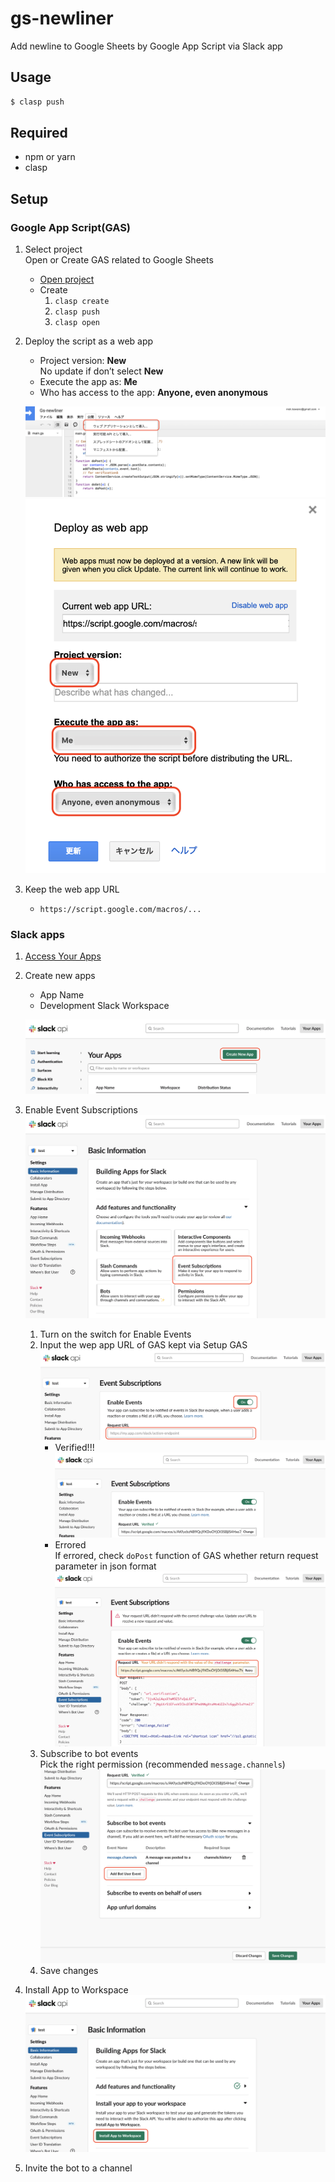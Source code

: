 # gs-newliner

Add newline to Google Sheets by Google App Script via Slack app

## Usage

```zsh
$ clasp push
```

## Required

- npm or yarn
- clasp

## Setup

### Google App Script(GAS)

1. Select project  
   Open or Create GAS related to Google Sheets
   - [Open project](https://script.google.com/home)
   - Create
     1. `clasp create`
     2. `clasp push`
     3. `clasp open`
2. Deploy the script as a web app

   - Project version: **New**  
     No update if don’t select **New**
   - Execute the app as: **Me**
   - Who has access to the app: **Anyone, even anonymous**

   ![Deploy the script as a web app](img/Deploy-the-script-as-a-web-app.png)
   ![Configure wep app](img/Configure-wep-app.png)

3. Keep the web app URL
   - `https://script.google.com/macros/...`

### Slack apps

1. [Access Your Apps](https://api.slack.com/apps)
2. Create new apps

   - App Name
   - Development Slack Workspace

   ![Create new apps](img/Create-new-apps.png)

3. Enable Event Subscriptions  
   ![Enable Event Subscriptions](img/Enable-Event-Subscriptions.png)
   1. Turn on the switch for Enable Events
   2. Input the wep app URL of GAS kept via Setup GAS  
      ![Enable](img/Enable-events.png)
      - Verified!!!  
        ![Verified](img/Verified-request-url.png)
      - Errored  
        If errored, check `doPost` function of GAS whether return request parameter in json format
        ![Errored](img/Error-request-url.png)
   3. Subscribe to bot events  
      Pick the right permission (recommended `message.channels`)  
      ![Select](img/Select-bot-events.png)
   4. Save changes
4. Install App to Workspace  
   ![Install App to Workspace](img/Install-App-to-Workspace.png)

5. Invite the bot to a channel
